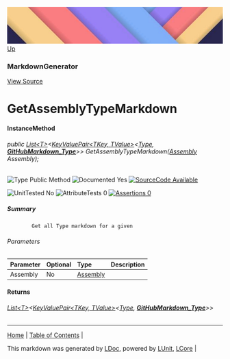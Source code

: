 ![](../Content/LDoc-banner-small.png "")
[Up](MarkdownGenerator.md)
### MarkdownGenerator
[View Source](../Markdown/MarkdownGenerator.cs)
# GetAssemblyTypeMarkdown
#### InstanceMethod
###### public <a href="https://msdn.microsoft.com/en-us/library/6sh2ey19.aspx" alt="" target="_blank">List&lt;T&gt;</a>&lt;<a href="https://msdn.microsoft.com/en-us/library/5tbh8a42.aspx" alt="" target="_blank">KeyValuePair&lt;TKey, TValue&gt;</a>&lt;<a href="https://msdn.microsoft.com/en-us/library/system.type.aspx" alt="" target="_blank">Type</a>, **[GitHubMarkdown_Type](GitHubMarkdown_Type.md)**&gt;&gt; GetAssemblyTypeMarkdown(<a href="https://msdn.microsoft.com/en-us/library/system.reflection.assembly.aspx" alt="" target="_blank">Assembly</a> Assembly);

![Type Public Method](http://b.repl.ca/v1/Type-Public%20Method-lightgrey.png "") ![Documented Yes](http://b.repl.ca/v1/Documented-Yes-brightgreen.png "") [![SourceCode Available](http://b.repl.ca/v1/SourceCode-Available-brightgreen.png "")](../Markdown/MarkdownGenerator.cs#L377)

![UnitTested No](http://b.repl.ca/v1/UnitTested-No-lightgrey.png "") ![AttributeTests 0](http://b.repl.ca/v1/AttributeTests-0-lightgrey.png "") [![Assertions 0](http://b.repl.ca/v1/Assertions-0-lightgrey.png "")](../Markdown/MarkdownGenerator.cs)
##### Summary

            Get all Type markdown for a given 
###### Parameters

Parameter | Optional | Type | Description
:---  | :---  | :---  | :--- 
Assembly | No | <a href="https://msdn.microsoft.com/en-us/library/system.reflection.assembly.aspx" alt="" target="_blank">Assembly</a> | 

#### Returns
###### <a href="https://msdn.microsoft.com/en-us/library/6sh2ey19.aspx" alt="" target="_blank">List&lt;T&gt;</a>&lt;<a href="https://msdn.microsoft.com/en-us/library/5tbh8a42.aspx" alt="" target="_blank">KeyValuePair&lt;TKey, TValue&gt;</a>&lt;<a href="https://msdn.microsoft.com/en-us/library/system.type.aspx" alt="" target="_blank">Type</a>, **[GitHubMarkdown_Type](GitHubMarkdown_Type.md)**&gt;&gt;
---

[Home](../../README.md) | [Table of Contents](../../TableOfContents.md) | 


This markdown was generated by [LDoc](https://github.com/CodeSingularity/LDoc), powered by [LUnit](https://github.com/CodeSingularity/LUnit), [LCore](https://github.com/CodeSingularity/LCore) | 

